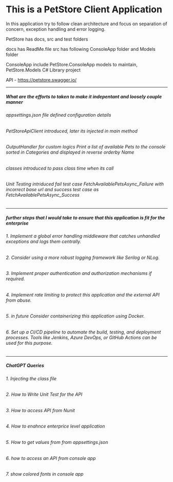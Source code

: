 # This is a PetStore Client Application
In this application try to follow clean architecture and focus on separation of concern, exception handling and error logging.

PetStore has docs, src and test folders 

docs has ReadMe.file src has following ConsoleApp folder and Models folder

ConsoleApp include PetStore.ConsoleApp models to maintain, PetStore.Models C# Library project 

API - https://petstore.swagger.io/

---

##### What are the efforts to taken to make it indepentant and loosely couple manner
###### appsettings.json file defined configuration details
###### PetStoreApiClient introduced, later its injected in main method
###### OutputHandler for custom logics Print a list of available Pets to the console sorted in Categories and displayed in reverse orderby Name
###### <T> classes introduced to pass class time when its call
###### Unit Testing intriduced fail test case FetchAvailablePetsAsync_Failure with incorrect base url and success test case as FetchAvailablePetsAsync_Success 

----

##### further steps that I would take to ensure that this application is fit for the enterprise
######  1. Implement a global error handling middleware that catches unhandled exceptions and logs them centrally.
######  2. Consider using a more robust logging framework like Serilog or NLog.
######  3. Implement proper authentication and authorization mechanisms if required.
######  4. Implement rate limiting to protect this application and the external API from abuse.
######  5. in future Consider containerizing this application using Docker.
######  6. Set up a CI/CD pipeline to automate the build, testing, and deployment processes. Tools like Jenkins, Azure DevOps, or GitHub Actions can be used for this purpose.

---
##### ChatGPT Queries

###### 1. Injecting the class file  
###### 2. How to Write Unit Test for the API 
###### 3. How to access API from Nunit
###### 4. How to enahnce enterprice level application 
###### 5. How to get values from from appsettings.json
###### 6. how to access an API from console app 
###### 7. show colored fonts in console app 